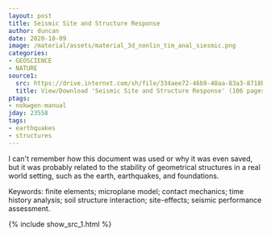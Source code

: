 ```yaml
---
layout: post
title: Seismic Site and Structure Response
author: duncan
date: 2020-10-09
image: /material/assets/material_3d_nonlin_tim_anal_siesmic.png
categories:
- GEOSCIENCE
- NATURE
source1:
  src: https://drive.internxt.com/sh/file/334aee72-46b9-40aa-83a3-8718bdb61b72/164ffbf37279c18c558b386444c0a4ea3a5177504b2e3ec6e177d3bedccae685
  title: View/Download 'Seismic Site and Structure Response' (106 pages)
ptags:
- nokwgen-manual
jday: 23558
tags:
- earthquakes
- structures
---
```


I can't remember how this document was used or why it was even saved, but it was probably related to the stability of geometrical structures in a real world setting, such as the earth, earthquakes, and foundations.

Keywords: finite elements; microplane model; contact mechanics; time history analysis; soil structure interaction; site-effects; seismic performance assessment.
<!--more-->
{% include show_src_1.html %}

